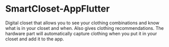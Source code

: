 # SmartCloset-AppFlutter
Digital closet that allows you to see your clothing combinations and know what is in your closet and when. Also gives clothing recommendations. The hardware part will automatically capture clothing when you put it in your closet and add it to the app.
